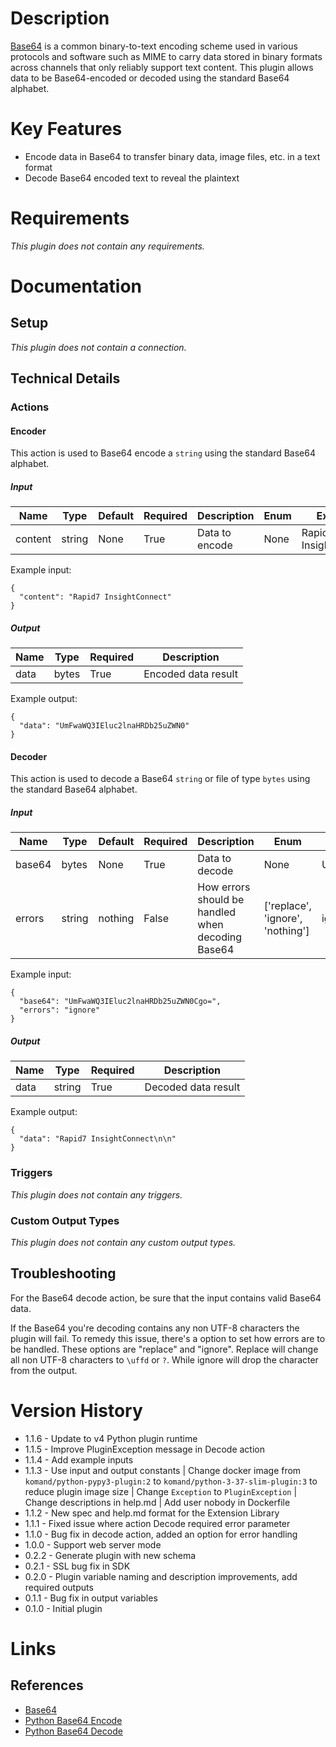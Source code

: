 # Description

[Base64](https://en.wikipedia.org/wiki/Base64) is a common binary-to-text encoding scheme used in various protocols and software such as MIME to carry data stored in binary formats across channels that only reliably support text content. This plugin allows data to be Base64-encoded or decoded using the standard Base64 alphabet.

# Key Features

* Encode data in Base64 to transfer binary data, image files, etc. in a text format
* Decode Base64 encoded text to reveal the plaintext

# Requirements

_This plugin does not contain any requirements._

# Documentation

## Setup

_This plugin does not contain a connection._

## Technical Details 

### Actions 

#### Encoder

This action is used to Base64 encode a `string` using the standard Base64 alphabet.

##### Input

|Name|Type|Default|Required|Description|Enum|Example|
|----|----|-------|--------|-----------|----|-------|
|content|string|None|True|Data to encode|None|Rapid7 InsightConnect|

Example input:

```
{
  "content": "Rapid7 InsightConnect"
}
```

##### Output

|Name|Type|Required|Description|
|----|----|--------|-----------|
|data|bytes|True|Encoded data result|

Example output:

```
{
  "data": "UmFwaWQ3IEluc2lnaHRDb25uZWN0"
}
```

#### Decoder

This action is used to decode a Base64 `string` or file of type `bytes` using the standard Base64 alphabet.

##### Input

|Name|Type|Default|Required|Description|Enum|Example|
|----|----|-------|--------|-----------|----|-------|
|base64|bytes|None|True|Data to decode|None|UmFwaWQ3IEluc2lnaHRDb25uZWN0Cgo=|
|errors|string|nothing|False|How errors should be handled when decoding Base64|['replace', 'ignore', 'nothing']|ignore|

Example input:

```
{
  "base64": "UmFwaWQ3IEluc2lnaHRDb25uZWN0Cgo=",
  "errors": "ignore"
}
```

##### Output

|Name|Type|Required|Description|
|----|----|--------|-----------|
|data|string|True|Decoded data result|

Example output:

```
{
  "data": "Rapid7 InsightConnect\n\n"
}
```

### Triggers

_This plugin does not contain any triggers._

### Custom Output Types

_This plugin does not contain any custom output types._

## Troubleshooting

For the Base64 decode action, be sure that the input contains valid Base64 data.

If the Base64 you're decoding contains any non UTF-8 characters the plugin will fail. To remedy this issue, there's a
option to set how errors are to be handled. These options are "replace" and "ignore". Replace will change all non UTF-8
characters to `\uffd` or `?`. While ignore will drop the character from the output.

# Version History

* 1.1.6 - Update to v4 Python plugin runtime
* 1.1.5 - Improve PluginException message in Decode action
* 1.1.4 - Add example inputs
* 1.1.3 - Use input and output constants | Change docker image from `komand/python-pypy3-plugin:2` to `komand/python-3-37-slim-plugin:3` to reduce plugin image size | Change `Exception` to `PluginException` | Change descriptions in help.md | Add user nobody in Dockerfile
* 1.1.2 - New spec and help.md format for the Extension Library
* 1.1.1 - Fixed issue where action Decode required error parameter
* 1.1.0 - Bug fix in decode action, added an option for error handling
* 1.0.0 - Support web server mode
* 0.2.2 - Generate plugin with new schema
* 0.2.1 - SSL bug fix in SDK
* 0.2.0 - Plugin variable naming and description improvements, add required outputs
* 0.1.1 - Bug fix in output variables
* 0.1.0 - Initial plugin

# Links

## References

* [Base64](https://en.wikipedia.org/wiki/Base64)
* [Python Base64 Encode](https://docs.python.org/2/library/base64.html#base64.standard_b64encode)
* [Python Base64 Decode](https://docs.python.org/2/library/base64.html#base64.standard_b64decode)

